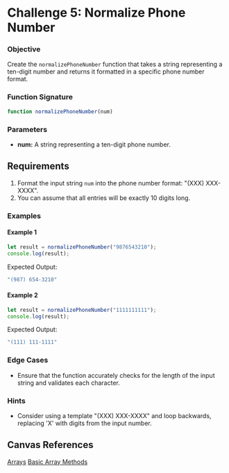 # Challenge 5: Normalize Phone Number

### Objective
Create the `normalizePhoneNumber` function that takes a string representing a ten-digit number and returns it formatted in a specific phone number format.

### Function Signature
```javascript
function normalizePhoneNumber(num)
```

### Parameters
- **num:** A string representing a ten-digit phone number.

## Requirements
1. Format the input string `num` into the phone number format: "(XXX) XXX-XXXX".
2. You can assume that all entries will be exactly 10 digits long.

### Examples

#### Example 1
```javascript
let result = normalizePhoneNumber("9876543210");
console.log(result);
```
Expected Output:
```javascript
"(987) 654-3210"
```

#### Example 2
```javascript
let result = normalizePhoneNumber("1111111111");
console.log(result);
```
Expected Output:
```javascript
"(111) 111-1111"
```

### Edge Cases
- Ensure that the function accurately checks for the length of the input string and validates each character.

### Hints
- Consider using a template "(XXX) XXX-XXXX" and loop backwards, replacing 'X' with digits from the input number.

## Canvas References
[Arrays](https://bloomtech.instructure.com/courses/2785/pages/arrays?module_item_id=690423)
[Basic Array Methods](https://bloomtech.instructure.com/courses/2785/modules/items/690462)